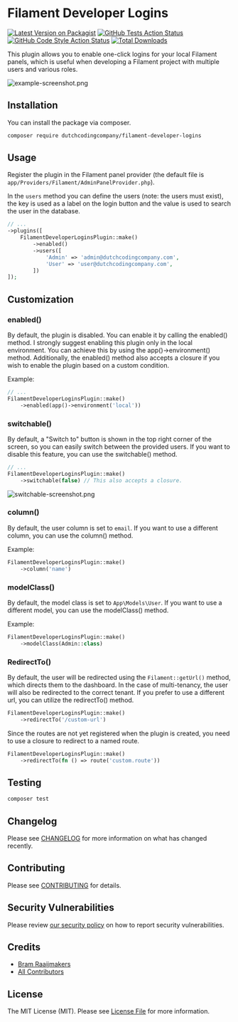 # Filament Developer Logins

[![Latest Version on Packagist](https://img.shields.io/packagist/v/dutchcodingcompany/filament-developer-logins.svg?style=flat-square)](https://packagist.org/packages/dutchcodingcompany/filament-developer-logins)
[![GitHub Tests Action Status](https://img.shields.io/github/actions/workflow/status/dutchcodingcompany/filament-developer-logins/run-test.yml?branch=main&label=tests&style=flat-square)](https://github.com/dutchcodingcompany/filament-developer-logins/actions?query=workflow%3Arun-test+branch%3Amain)
[![GitHub Code Style Action Status](https://img.shields.io/github/actions/workflow/status/dutchcodingcompany/filament-developer-logins/php-cs-fixer.yml?branch=main&label=code%20style&style=flat-square)](https://github.com/dutchcodingcompany/filament-developer-logins/actions?query=workflow%3A"Fix+PHP+code+styling"+branch%3Amain)
[![Total Downloads](https://img.shields.io/packagist/dt/dutchcodingcompany/filament-developer-logins.svg?style=flat-square)](https://packagist.org/packages/dutchcodingcompany/filament-developer-logins)

This plugin allows you to enable one-click logins for your local Filament panels, which is useful when developing a Filament project with multiple users and various roles.

![example-screenshot.png](https://raw.githubusercontent.com/DutchCodingCompany/filament-developer-logins/main/docs-assets/screenshots/example-screenshot.png)

## Installation

You can install the package via composer.

```bash
composer require dutchcodingcompany/filament-developer-logins
```

## Usage

Register the plugin in the Filament panel provider (the default file is `app/Providers/Filament/AdminPanelProvider.php`).

In the `users` method you can define the users (note: the users must exist), the key is used as a label on the login button and the value is used to search the user in the database.

```php
// ...
->plugins([
    FilamentDeveloperLoginsPlugin::make()
        ->enabled()
        ->users([
            'Admin' => 'admin@dutchcodingcompany.com',
            'User' => 'user@dutchcodingcompany.com',
        ])
]);
```

## Customization

### enabled()

By default, the plugin is disabled. You can enable it by calling the enabled() method. I strongly suggest enabling
this plugin only in the local environment. You can achieve this by using the app()->environment() method. Additionally, 
the enabled() method also accepts a closure if you wish to enable the plugin based on a custom condition.

Example:

```php
// ...
FilamentDeveloperLoginsPlugin::make()
    ->enabled(app()->environment('local'))
```

### switchable()

By default, a "Switch to" button is shown in the top right corner of the screen, so you can easily switch between the provided users. 
If you want to disable this feature, you can use the switchable() method.

```php
// ...
FilamentDeveloperLoginsPlugin::make()
    ->switchable(false) // This also accepts a closure.
```

![switchable-screenshot.png](https://raw.githubusercontent.com/DutchCodingCompany/filament-developer-logins/main/docs-assets/screenshots/switchable-screenshot.png)

### column()

By default, the user column is set to `email`. If you want to use a different column, you can use the column() method.

Example:

```php
FilamentDeveloperLoginsPlugin::make()
    ->column('name')
```

### modelClass()

By default, the model class is set to `App\Models\User`. If you want to use a different model, you can use the modelClass() method.

Example:

```php
FilamentDeveloperLoginsPlugin::make()
    ->modelClass(Admin::class)
```

### RedirectTo()

By default, the user will be redirected using the `Filament::getUrl()` method, which directs them to the dashboard. In the case of multi-tenancy, the user will also be redirected to the correct tenant. If you prefer to use a different url, you can utilize the redirectTo() method.

```php
FilamentDeveloperLoginsPlugin::make()
    ->redirectTo('/custom-url')
```

Since the routes are not yet registered when the plugin is created, you need to use a closure to redirect to a named route.

```php
FilamentDeveloperLoginsPlugin::make()
    ->redirectTo(fn () => route('custom.route'))
```

## Testing

```bash
composer test
```

## Changelog

Please see [CHANGELOG](CHANGELOG.md) for more information on what has changed recently.

## Contributing

Please see [CONTRIBUTING](CONTRIBUTING.md) for details.

## Security Vulnerabilities

Please review [our security policy](../../security/policy) on how to report security vulnerabilities.

## Credits

- [Bram Raaijmakers](https://github.com/bramr94)
- [All Contributors](../../contributors)

## License

The MIT License (MIT). Please see [License File](LICENSE.md) for more information.
